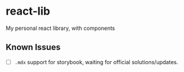 # react-lib

My personal react library, with components

## Known Issues

- [ ] `.mdx` support for storybook, waiting for official solutions/updates.
